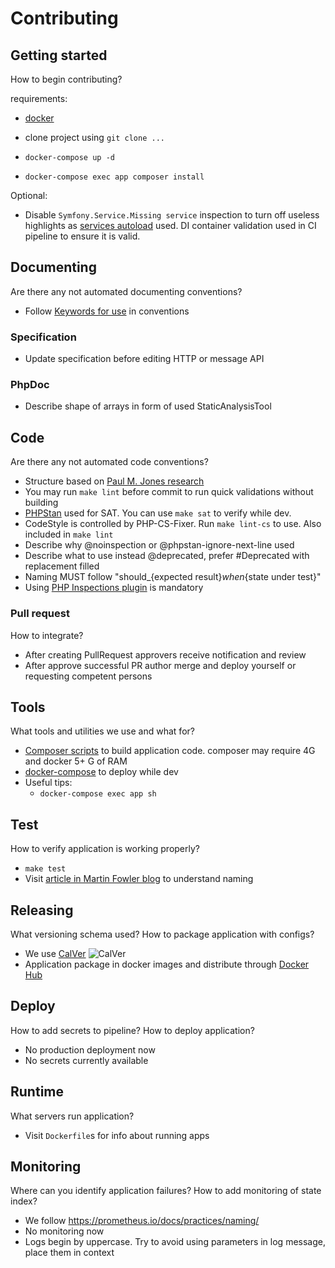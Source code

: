 # Contributing

## Getting started

How to begin contributing?

requirements:

- [docker](https://docs.docker.com/get-docker/)

- clone project using `git clone ...`
- `docker-compose up -d`
- `docker-compose exec app composer install`

Optional:

- Disable `Symfony.Service.Missing service` inspection to turn off useless highlights
  as [services autoload](https://symfony.com/doc/5.4/service_container.html#service-container-services-load-example)
  used. DI container validation used in CI pipeline to ensure it is valid.

## Documenting

Are there any not automated documenting conventions?

- Follow [Keywords for use](https://www.ietf.org/rfc/rfc2119.txt) in conventions

### Specification

- Update specification before editing HTTP or message API

### PhpDoc

- Describe shape of arrays in form of used StaticAnalysisTool

## Code

Are there any not automated code conventions?

- Structure based on [Paul M. Jones research](https://github.com/php-pds/skeleton)
- You may run `make lint` before commit to run quick validations without building
- [PHPStan](https://phpstan.org/) used for SAT. You can use `make sat` to verify while dev.
- CodeStyle is controlled by PHP-CS-Fixer. Run `make lint-cs` to use.
  Also included in `make lint`
- Describe why @noinspection or @phpstan-ignore-next-line used
- Describe what to use instead @deprecated, prefer #Deprecated with replacement filled
- Naming MUST follow "should_{expected result}_when_{state under test}"
- Using [PHP Inspections plugin](https://plugins.jetbrains.com/plugin/7622-php-inspections-ea-extended-) is mandatory

### Pull request

How to integrate?

- After creating PullRequest approvers receive notification and review
- After approve successful PR author merge and deploy yourself or
  requesting competent persons

## Tools

What tools and utilities we use and what for?

- [Composer scripts](https://getcomposer.org/doc/articles/scripts.md) to
  build application code. composer may require 4G and docker 5+ G of RAM
- [docker-compose](https://docs.docker.com/compose/) to deploy while dev
- Useful tips:
  - `docker-compose exec app sh`

## Test

How to verify application is working properly?

- `make test`
- Visit [article in Martin Fowler blog](https://martinfowler.com/articles/microservice-testing/#conclusion-summary) to
  understand naming

## Releasing

What versioning schema used? How to package application with configs?

- We use [CalVer](https://calver.org/) ![CalVer](https://img.shields.io/badge/calver-YYYY.0M.MICRO-22bfda.svg)
- Application package in docker images and distribute through [Docker Hub](https://hub.docker.com/search?type=image)

## Deploy

How to add secrets to pipeline? How to deploy application?

- No production deployment now
- No secrets currently available

## Runtime

What servers run application?

- Visit `Dockerfile`s for info about running apps

## Monitoring

Where can you identify application failures? How to add monitoring of state index?

- We follow <https://prometheus.io/docs/practices/naming/>
- No monitoring now
- Logs begin by uppercase. Try to avoid using parameters in log message, place them in context
